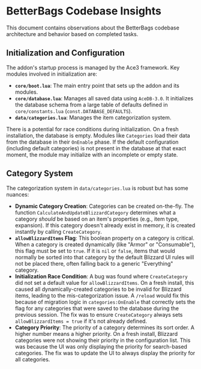 # BetterBags Codebase Insights

This document contains observations about the BetterBags codebase architecture and behavior based on completed tasks.

## Initialization and Configuration

The addon's startup process is managed by the Ace3 framework. Key modules involved in initialization are:

- **`core/boot.lua`**: The main entry point that sets up the addon and its modules.
- **`core/database.lua`**: Manages all saved data using `AceDB-3.0`. It initializes the database schema from a large table of defaults defined in `core/constants.lua` (`const.DATABASE_DEFAULTS`).
- **`data/categories.lua`**: Manages the item categorization system.

There is a potential for race conditions during initialization. On a fresh installation, the database is empty. Modules like `Categories` load their data from the database in their `OnEnable` phase. If the default configuration (including default categories) is not present in the database at that exact moment, the module may initialize with an incomplete or empty state.

## Category System

The categorization system in `data/categories.lua` is robust but has some nuances:

- **Dynamic Category Creation**: Categories can be created on-the-fly. The function `CalculateAndUpdateBlizzardCategory` determines what a category *should* be based on an item's properties (e.g., item type, expansion). If this category doesn't already exist in memory, it is created instantly by calling `CreateCategory`.
- **`allowBlizzardItems` Flag**: This boolean property on a category is critical. When a category is created dynamically (like "Armor" or "Consumable"), this flag must be set to `true`. If it is `nil` or `false`, items that would normally be sorted into that category by the default Blizzard UI rules will not be placed there, often falling back to a generic "Everything" category.
- **Initialization Race Condition**: A bug was found where `CreateCategory` did not set a default value for `allowBlizzardItems`. On a fresh install, this caused all dynamically-created categories to be invalid for Blizzard items, leading to the mis-categorization issue. A `/reload` would fix this because of migration logic in `categories:OnEnable` that correctly sets the flag for any categories that were saved to the database during the previous session. The fix was to ensure `CreateCategory` always sets `allowBlizzardItems = true` if it's not already defined.
- **Category Priority**: The priority of a category determines its sort order. A higher number means a higher priority. On a fresh install, Blizzard categories were not showing their priority in the configuration list. This was because the UI was only displaying the priority for search-based categories. The fix was to update the UI to always display the priority for all categories.